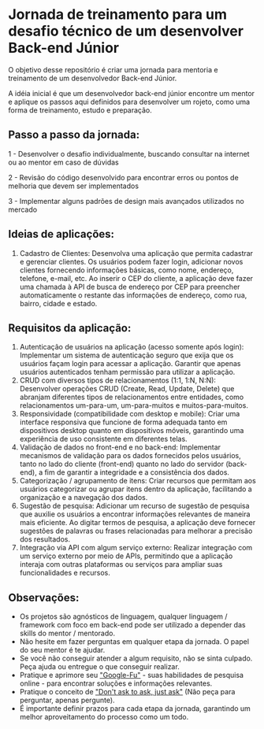 # Jornada de treinamento para um desafio técnico de um desenvolver Back-end Júnior

O objetivo desse repositório é criar uma jornada para mentoria e treinamento de um desenvolvedor Back-end Júnior.

A idéia inicial é que um desenvolvedor back-end júnior encontre um mentor e aplique os passos aqui definidos para desenvolver um rojeto, como uma forma de treinamento, estudo e preparação.

## Passo a passo da jornada:

1 - Desenvolver o desafio individualmente, buscando consultar na internet ou ao mentor em caso de dúvidas

2 - Revisão do código desenvolvido para encontrar erros ou pontos de melhoria que devem ser implementados

3 - Implementar alguns padrões de design mais avançados utilizados no mercado

## Ideias de aplicações:

1. Cadastro de Clientes: Desenvolva uma aplicação que permita cadastrar e gerenciar clientes. Os usuários podem fazer login, adicionar novos clientes fornecendo informações básicas, como nome, endereço, telefone, e-mail, etc. Ao inserir o CEP do cliente, a aplicação deve fazer uma chamada à API de busca de endereço por CEP para preencher automaticamente o restante das informações de endereço, como rua, bairro, cidade e estado.

## Requisitos da aplicação:

1. Autenticação de usuários na aplicação (acesso somente após login): Implementar um sistema de autenticação seguro que exija que os usuários façam login para acessar a aplicação. Garantir que apenas usuários autenticados tenham permissão para utilizar a aplicação.
2. CRUD com diversos tipos de relacionamentos (1:1, 1:N, N:N): Desenvolver operações CRUD (Create, Read, Update, Delete) que abranjam diferentes tipos de relacionamentos entre entidades, como relacionamentos um-para-um, um-para-muitos e muitos-para-muitos.
3. Responsividade (compatibilidade com desktop e mobile): Criar uma interface responsiva que funcione de forma adequada tanto em dispositivos desktop quanto em dispositivos móveis, garantindo uma experiência de uso consistente em diferentes telas.
4. Validação de dados no front-end e no back-end: Implementar mecanismos de validação para os dados fornecidos pelos usuários, tanto no lado do cliente (front-end) quanto no lado do servidor (back-end), a fim de garantir a integridade e a consistência dos dados.
5. Categorização / agrupamento de itens: Criar recursos que permitam aos usuários categorizar ou agrupar itens dentro da aplicação, facilitando a organização e a navegação dos dados.
6. Sugestão de pesquisa: Adicionar um recurso de sugestão de pesquisa que auxilie os usuários a encontrar informações relevantes de maneira mais eficiente. Ao digitar termos de pesquisa, a aplicação deve fornecer sugestões de palavras ou frases relacionadas para melhorar a precisão dos resultados.
7. Integração via API com algum serviço externo: Realizar integração com um serviço externo por meio de APIs, permitindo que a aplicação interaja com outras plataformas ou serviços para ampliar suas funcionalidades e recursos.

## Observações:

- Os projetos são agnósticos de linguagem, qualquer linguagem / framework com foco em back-end pode ser utilizado a depender das skills do mentor / mentorado.
- Não hesite em fazer perguntas em qualquer etapa da jornada. O papel do seu mentor é te ajudar.
- Se você não conseguir atender a algum requisito, não se sinta culpado. Peça ajuda ou entregue o que conseguir realizar.
- Pratique e aprimore seu ["Google-Fu"](https://medium.com/analytics-vidhya/https-medium-com-what-is-googlefu-tips-and-tricks-to-be-googlefu-advanced-powersearching-with-google-f7e5661a8bca) - suas habilidades de pesquisa online - para encontrar soluções e informações relevantes.
- Pratique o conceito de ["Don't ask to ask, just ask"](https://dontasktoask.com/) (Não peça para perguntar, apenas pergunte).
- É importante definir prazos para cada etapa da jornada, garantindo um melhor aproveitamento do processo como um todo.
